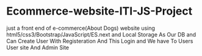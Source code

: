 
# Ecommerce-website-ITI-JS-Project

just a front end of e-commerce(About Dogs) website using html5/css3/Bootstrap/JavaScript/ES.next and Local Storage As Our DB and Can Create User With Registeration And This Login and We have To Users User site And Admin Site
